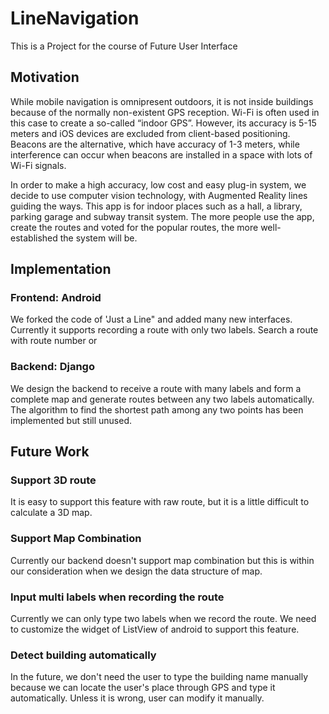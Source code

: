 # LineNavigation
This is a Project for the course of Future User Interface

## Motivation
While mobile navigation is omnipresent outdoors, it is not inside buildings because of the normally non-existent GPS reception. Wi-Fi is often used in this case to create a so-called “indoor GPS”. However, its accuracy is 5-15 meters and iOS devices are excluded from client-based positioning. Beacons are the alternative, which have accuracy of 1-3 meters, while interference can occur when beacons are installed in a space with lots of Wi-Fi signals.

In order to make a high accuracy, low cost and easy plug-in system, we decide to use computer vision technology, with Augmented Reality lines guiding the ways. This app is for indoor places such as a hall, a library, parking garage and subway transit system. The more people use the app, create the routes and voted for the popular routes, the more well-established the system will be.

## Implementation
### Frontend: Android
We forked the code of 'Just a Line" and added many new interfaces. Currently it supports recording a route with only two labels. Search a route with route number or 

### Backend: Django
We design the backend to receive a route with many labels and form a complete map and generate routes between any two labels automatically. The algorithm to find the shortest path among any two points has been implemented but still unused.

## Future Work
### Support 3D route
It is easy to support this feature with raw route, but it is a little difficult to calculate a 3D map.
### Support Map Combination
Currently our backend doesn't support map combination but this is within our consideration when we design the data structure of map. 
### Input multi labels when recording the route
Currently we can only type two labels when we record the route. We need to customize the widget of ListView of android to support this feature.
### Detect building automatically
In the future, we don't need the user to type the building name manually because we can locate the user's place through GPS and type it automatically. Unless it is wrong, user can modify it manually. 

